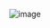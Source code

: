 ![image](https://user-images.githubusercontent.com/57285466/182951219-8981937f-0950-4c03-83e8-0a6d4c75f077.png)

<!--
**scripthunter7/scripthunter7** is a ✨ _special_ ✨ repository because its `README.md` (this file) appears on your GitHub profile.

Here are some ideas to get you started:

- 🔭 I’m currently working on ...
- 🌱 I’m currently learning ...
- 👯 I’m looking to collaborate on ...
- 🤔 I’m looking for help with ...
- 💬 Ask me about ...
- 📫 How to reach me: ...
- 😄 Pronouns: ...
- ⚡ Fun fact: ...
-->
